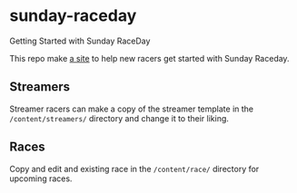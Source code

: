 # sunday-raceday

Getting Started with Sunday RaceDay

This repo make [a site](https://sutrannu.github.io/sunday-raceday/) to help new racers
get started with Sunday Raceday.

## Streamers

Streamer racers can make a copy of the streamer template in the `/content/streamers/`
directory and change it to their liking.

## Races

Copy and edit and existing race in the `/content/race/` directory for upcoming races.
